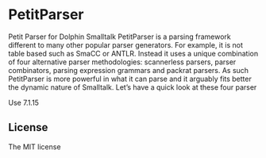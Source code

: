 # PetitParser
Petit Parser for Dolphin Smalltalk
 PetitParser is a parsing framework different to many other popular parser generators. For example, it is not table based such as SmaCC or ANTLR. Instead it uses a unique combination of four alternative parser methodologies: scannerless parsers, parser combinators, parsing expression grammars and packrat parsers. As such PetitParser is more powerful in what it can parse and it arguably fits better the dynamic nature of Smalltalk. Let’s have a quick look at these four parser 
 
 Use 7.1.15 

## License
The MIT license